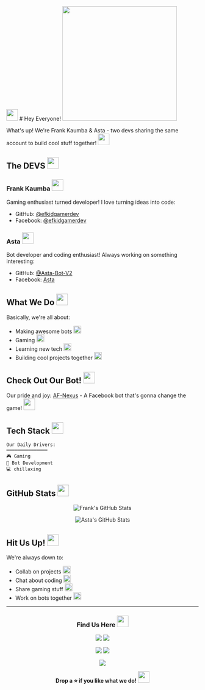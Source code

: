 <img src="https://i.ibb.co/rcM6Dnr/mrfrankofc.jpg" width="30">
# Hey Everyone! <img src="https://media.giphy.com/media/hvRJCLFzcasrR4ia7z/giphy.gif" width="300">

What's up! We're Frank Kaumba & Asta - two devs sharing the same account to build cool stuff together! <img src="https://media.giphy.com/media/WUlplcMpOCEmTGBtBW/giphy.gif" width="30">

## The DEVS <img src="https://media.giphy.com/media/cn2LKatpvy89MTVR3e/giphy.gif" width="30">

### Frank Kaumba <img src="https://media.giphy.com/media/mGcNjsfWAjY5AEZNw6/giphy.gif" width="30">
Gaming enthusiast turned developer! I love turning ideas into code:
- GitHub: [@efkidgamerdev](https://github.com/efkidgamerdev)
- Facebook: [@efkidgamerdev](https://facebook.com/efkidgamerdev)

### Asta <img src="https://media.giphy.com/media/UVG0BN8TOMKkPOJS6e/giphy.gif" width="30">
Bot developer and coding enthusiast! Always working on something interesting:
- GitHub: [@Asta-Bot-V2](https://github.com/Asta-Bot-V2)
- Facebook: [Asta](https://www.facebook.com/femi.gbemi.58)

## What We Do <img src="https://media.giphy.com/media/u4pJXYaD80n9p0vzU5/giphy.gif" width="30">

Basically, we're all about:
- Making awesome bots <img src="https://media.giphy.com/media/RbDKaczqWovIugyJmW/giphy.gif" width="20">
- Gaming <img src="https://media.giphy.com/media/12W5Sg2koWYnwA/giphy.gif" width="20">
- Learning new tech <img src="https://media.giphy.com/media/KAq5w47R9rmTuvWOWa/giphy.gif" width="20">
- Building cool projects together <img src="https://media.giphy.com/media/kH1DBkPNyZPOk0BxrM/giphy.gif" width="20">

## Check Out Our Bot! <img src="https://media.giphy.com/media/hu9xj9UtxpoY3oytsh/giphy.gif" width="30">

Our pride and joy:
[AF-Nexus](https://github.com/AF-Nexus/AF-Nexus.git) - A Facebook bot that's gonna change the game! <img src="https://media.giphy.com/media/3oKIPc07vKKaAMOaoo/giphy.gif" width="30">

## Tech Stack <img src="https://media.giphy.com/media/QssGEmpkyEOhBCb7e1/giphy.gif" width="30">

```text
Our Daily Drivers:
━━━━━━━━━━━━━━━
🎮 Gaming 
🤖 Bot Development
💻 chillaxing
```

## GitHub Stats <img src="https://media.giphy.com/media/W5eoZHPpUx9sapR0eu/giphy.gif" width="30">

<div align="center">

![Frank's GitHub Stats](https://github-readme-stats.vercel.app/api?username=efkidgamerdev&show_icons=true&theme=radical)

![Asta's GitHub Stats](https://github-readme-stats.vercel.app/api?username=Asta-Bot-V2&show_icons=true&theme=tokyonight)

</div>

## Hit Us Up! <img src="https://media.giphy.com/media/LnQjpWaON8nhr21vNW/giphy.gif" width="30">

We're always down to:
- Collab on projects <img src="https://media.giphy.com/media/gF2m2JOyGReppog8hU/giphy.gif" width="20">
- Chat about coding <img src="https://media.giphy.com/media/llKJGxQ1ESmac/giphy.gif" width="20">
- Share gaming stuff <img src="https://media.giphy.com/media/13CoXDiaCcCoyk/giphy.gif" width="20">
- Work on bots together <img src="https://media.giphy.com/media/dxn6fRlTIShoeBr69N/giphy.gif" width="20">

---

<div align="center">

### Find Us Here <img src="https://media.giphy.com/media/jOz35yxbuhvVQDKrce/giphy.gif" width="30">

[![](https://img.shields.io/badge/Frank_Kaumba-%23181717.svg?&style=for-the-badge&logo=github&logoColor=white)](https://github.com/efkidgamerdev)
[![](https://img.shields.io/badge/Frank_Kaumba-%231877F2.svg?&style=for-the-badge&logo=facebook&logoColor=white)](https://facebook.com/efkidgamerdev)

[![](https://img.shields.io/badge/Asta-%23181717.svg?&style=for-the-badge&logo=github&logoColor=white)](https://github.com/Asta-Bot-V2)
[![](https://img.shields.io/badge/Asta-%231877F2.svg?&style=for-the-badge&logo=facebook&logoColor=white)](https://www.facebook.com/femi.gbemi.58)

[![](https://img.shields.io/badge/AF_Nexus_Bot-%23181717.svg?&style=for-the-badge&logo=github&logoColor=white)](https://github.com/AF-Nexus/AF-Nexus.git)

**Drop a ⭐ if you like what we do!** <img src="https://media.giphy.com/media/NT40Ohu2kui0tUoXzg/giphy.gif" width="30">

</div>
